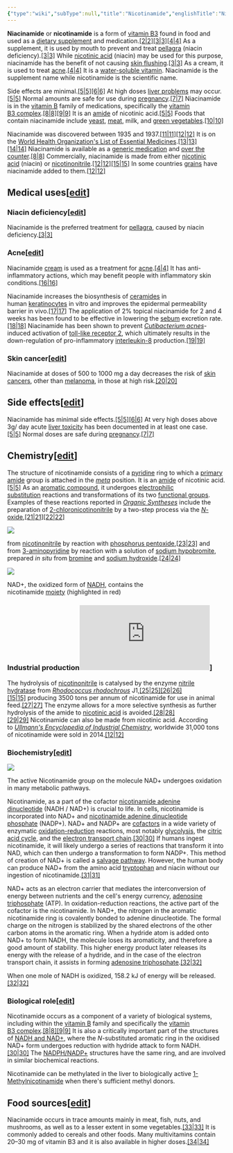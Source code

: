 ```yaml
---
{"type":"wiki","subType":null,"title":"Nicotinamide","englishTitle":"Nicotinamide","year":"","dataSource":"Wikipedia API","url":"https://en.wikipedia.org/wiki/Nicotinamide","id":21968,"wikiUrl":"https://en.wikipedia.org/wiki/Nicotinamide","lastUpdated":"14/08/2023","length":28594,"tags":["mediaDB/wiki"],"dg-publish":true,"permalink":"/media-db/wiki/nicotinamide/","dgPassFrontmatter":true,"noteIcon":"1","created":"2023-11-14T21:08:35.967+05:30","updated":"2023-12-10T09:59:52.337+05:30"}
---
```


**Niacinamide** or **nicotinamide** is a form of [vitamin B3](https://en.wikipedia.org/wiki/Vitamin_B3 "Vitamin B3") found in food and used as a [dietary supplement](https://en.wikipedia.org/wiki/Dietary_supplement "Dietary supplement") and medication.[[2\|2]](https://en.wikipedia.org/wiki/Nicotinamide#cite_note-2)[[3\|3]](https://en.wikipedia.org/wiki/Nicotinamide#cite_note-WHO2008-3)[[4\|4]](https://en.wikipedia.org/wiki/Nicotinamide#cite_note-BNF69-4) As a supplement, it is used by mouth to prevent and treat [pellagra](https://en.wikipedia.org/wiki/Pellagra "Pellagra") (niacin deficiency).[[3\|3]](https://en.wikipedia.org/wiki/Nicotinamide#cite_note-WHO2008-3) While [nicotinic acid](https://en.wikipedia.org/wiki/Nicotinic_acid "Nicotinic acid") (niacin) may be used for this purpose, niacinamide has the benefit of not causing [skin flushing](https://en.wikipedia.org/wiki/Flushing_(physiology) "Flushing (physiology)").[[3\|3]](https://en.wikipedia.org/wiki/Nicotinamide#cite_note-WHO2008-3) As a cream, it is used to treat [acne](https://en.wikipedia.org/wiki/Acne "Acne").[[4\|4]](https://en.wikipedia.org/wiki/Nicotinamide#cite_note-BNF69-4) It is a [water-soluble vitamin](https://en.wikipedia.org/wiki/Water-soluble_vitamins "Water-soluble vitamins"). Niacinamide is the supplement name while nicotinamide is the scientific name.

Side effects are minimal.[[5\|5]](https://en.wikipedia.org/wiki/Nicotinamide#cite_note-Kn2000-5)[[6\|6]](https://en.wikipedia.org/wiki/Nicotinamide#cite_note-Mac2012-6) At high doses [liver problems](https://en.wikipedia.org/wiki/Liver_problems "Liver problems") may occur.[[5\|5]](https://en.wikipedia.org/wiki/Nicotinamide#cite_note-Kn2000-5) Normal amounts are safe for use during [pregnancy](https://en.wikipedia.org/wiki/Pregnancy "Pregnancy").[[7\|7]](https://en.wikipedia.org/wiki/Nicotinamide#cite_note-Preg2016-7) Niacinamide is in the [vitamin B](https://en.wikipedia.org/wiki/Vitamin_B "Vitamin B") family of medications, specifically the [vitamin B3 complex](https://en.wikipedia.org/wiki/Vitamin_B3_complex "Vitamin B3 complex").[[8\|8]](https://en.wikipedia.org/wiki/Nicotinamide#cite_note-CDI2016-8)[[9\|9]](https://en.wikipedia.org/wiki/Nicotinamide#cite_note-Healthy-Skin-9) It is an [amide](https://en.wikipedia.org/wiki/Amide "Amide") of nicotinic acid.[[5\|5]](https://en.wikipedia.org/wiki/Nicotinamide#cite_note-Kn2000-5) Foods that contain niacinamide include [yeast](https://en.wikipedia.org/wiki/Yeast "Yeast"), [meat](https://en.wikipedia.org/wiki/Meat "Meat"), milk, and [green vegetables](https://en.wikipedia.org/wiki/Green_vegetables "Green vegetables").[[10\|10]](https://en.wikipedia.org/wiki/Nicotinamide#cite_note-10)

Niacinamide was discovered between 1935 and 1937.[[11\|11]](https://en.wikipedia.org/wiki/Nicotinamide#cite_note-11)[[12\|12]](https://en.wikipedia.org/wiki/Nicotinamide#cite_note-Ullmann2015-12) It is on the [World Health Organization's List of Essential Medicines](https://en.wikipedia.org/wiki/WHO_Model_List_of_Essential_Medicines "WHO Model List of Essential Medicines").[[13\|13]](https://en.wikipedia.org/wiki/Nicotinamide#cite_note-WHO21st-13)[[14\|14]](https://en.wikipedia.org/wiki/Nicotinamide#cite_note-WHO22nd-14) Niacinamide is available as a [generic medication](https://en.wikipedia.org/wiki/Generic_medication "Generic medication") and [over the counter](https://en.wikipedia.org/wiki/Over_the_counter "Over the counter").[[8\|8]](https://en.wikipedia.org/wiki/Nicotinamide#cite_note-CDI2016-8) Commercially, niacinamide is made from either [nicotinic acid](https://en.wikipedia.org/wiki/Niacin_(substance) "Niacin (substance)") (niacin) or [nicotinonitrile](https://en.wikipedia.org/wiki/Nicotinonitrile "Nicotinonitrile").[[12\|12]](https://en.wikipedia.org/wiki/Nicotinamide#cite_note-Ullmann2015-12)[[15\|15]](https://en.wikipedia.org/wiki/Nicotinamide#cite_note-Synthesis2015-15) In some countries [grains](https://en.wikipedia.org/wiki/Food_grains "Food grains") have niacinamide added to them.[[12\|12]](https://en.wikipedia.org/wiki/Nicotinamide#cite_note-Ullmann2015-12)

## Medical uses[[edit](https://en.wikipedia.org/w/index.php?title=Nicotinamide&action=edit&section=1 "Edit section: Medical uses")]

### Niacin deficiency[[edit](https://en.wikipedia.org/w/index.php?title=Nicotinamide&action=edit&section=2 "Edit section: Niacin deficiency")]

Niacinamide is the preferred treatment for [pellagra](https://en.wikipedia.org/wiki/Pellagra "Pellagra"), caused by niacin deficiency.[[3\|3]](https://en.wikipedia.org/wiki/Nicotinamide#cite_note-WHO2008-3)

### Acne[[edit](https://en.wikipedia.org/w/index.php?title=Nicotinamide&action=edit&section=3 "Edit section: Acne")]

Niacinamide [cream](https://en.wikipedia.org/wiki/Cream_(pharmaceutical) "Cream (pharmaceutical)") is used as a treatment for [acne](https://en.wikipedia.org/wiki/Acne "Acne").[[4\|4]](https://en.wikipedia.org/wiki/Nicotinamide#cite_note-BNF69-4) It has anti-inflammatory actions, which may benefit people with inflammatory skin conditions.[[16\|16]](https://en.wikipedia.org/wiki/Nicotinamide#cite_note-16)

Niacinamide increases the biosynthesis of [ceramides](https://en.wikipedia.org/wiki/Ceramide "Ceramide") in human [keratinocytes](https://en.wikipedia.org/wiki/Keratinocyte "Keratinocyte") in vitro and improves the epidermal permeability barrier in vivo.[[17\|17]](https://en.wikipedia.org/wiki/Nicotinamide#cite_note-17) The application of 2% topical niacinamide for 2 and 4 weeks has been found to be effective in lowering the [sebum](https://en.wikipedia.org/wiki/Sebaceous_gland "Sebaceous gland") excretion rate.[[18\|18]](https://en.wikipedia.org/wiki/Nicotinamide#cite_note-18) Niacinamide has been shown to prevent _[Cutibacterium acnes](https://en.wikipedia.org/wiki/Cutibacterium_acnes "Cutibacterium acnes")_-induced activation of [toll-like receptor 2](https://en.wikipedia.org/wiki/TLR2 "TLR2"), which ultimately results in the down-regulation of pro-inflammatory [interleukin-8](https://en.wikipedia.org/wiki/Interleukin_8 "Interleukin 8") production.[[19\|19]](https://en.wikipedia.org/wiki/Nicotinamide#cite_note-19)

### Skin cancer[[edit](https://en.wikipedia.org/w/index.php?title=Nicotinamide&action=edit&section=4 "Edit section: Skin cancer")]

Niacinamide at doses of 500 to 1000 mg a day decreases the risk of [skin cancers](https://en.wikipedia.org/wiki/Skin_cancer "Skin cancer"), other than [melanoma](https://en.wikipedia.org/wiki/Melanoma "Melanoma"), in those at high risk.[[20\|20]](https://en.wikipedia.org/wiki/Nicotinamide#cite_note-20)

## Side effects[[edit](https://en.wikipedia.org/w/index.php?title=Nicotinamide&action=edit&section=5 "Edit section: Side effects")]

Niacinamide has minimal side effects.[[5\|5]](https://en.wikipedia.org/wiki/Nicotinamide#cite_note-Kn2000-5)[[6\|6]](https://en.wikipedia.org/wiki/Nicotinamide#cite_note-Mac2012-6) At very high doses above 3g/ day acute [liver toxicity](https://en.wikipedia.org/wiki/Liver_toxicity "Liver toxicity") has been documented in at least one case.[[5\|5]](https://en.wikipedia.org/wiki/Nicotinamide#cite_note-Kn2000-5) Normal doses are safe during [pregnancy](https://en.wikipedia.org/wiki/Pregnancy "Pregnancy").[[7\|7]](https://en.wikipedia.org/wiki/Nicotinamide#cite_note-Preg2016-7)

## Chemistry[[edit](https://en.wikipedia.org/w/index.php?title=Nicotinamide&action=edit&section=6 "Edit section: Chemistry")]

The structure of nicotinamide consists of a [pyridine](https://en.wikipedia.org/wiki/Pyridine "Pyridine") ring to which a [primary amide](https://en.wikipedia.org/wiki/Primary_amide "Primary amide") group is attached in the [_meta_](https://en.wikipedia.org/wiki/Arene_substitution_pattern "Arene substitution pattern") position. It is an [amide](https://en.wikipedia.org/wiki/Amide "Amide") of nicotinic acid.[[5\|5]](https://en.wikipedia.org/wiki/Nicotinamide#cite_note-Kn2000-5) As an [aromatic compound](https://en.wikipedia.org/wiki/Aromatic_compound "Aromatic compound"), it undergoes [electrophilic substitution](https://en.wikipedia.org/wiki/Electrophilic_aromatic_substitution "Electrophilic aromatic substitution") reactions and transformations of its two [functional groups](https://en.wikipedia.org/wiki/Functional_group "Functional group"). Examples of these reactions reported in _[Organic Syntheses](https://en.wikipedia.org/wiki/Organic_Syntheses "Organic Syntheses")_ include the preparation of [2-chloronicotinonitrile](https://en.wikipedia.org/w/index.php?title=2-chloronicotinonitrile&action=edit&redlink=1 "2-chloronicotinonitrile (page does not exist)") by a two-step process via the [_N_-oxide](https://en.wikipedia.org/wiki/N-oxide "N-oxide"),[[21\|21]](https://en.wikipedia.org/wiki/Nicotinamide#cite_note-21)[[22\|22]](https://en.wikipedia.org/wiki/Nicotinamide#cite_note-22)

[![](https://upload.wikimedia.org/wikipedia/commons/thumb/2/2d/Nicotinamide_to_2-chloronicotinonitrile.png/500px-Nicotinamide_to_2-chloronicotinonitrile.png)](https://en.wikipedia.org/wiki/File:Nicotinamide_to_2-chloronicotinonitrile.png)

from [nicotinonitrile](https://en.wikipedia.org/wiki/Nicotinonitrile "Nicotinonitrile") by reaction with [phosphorus pentoxide](https://en.wikipedia.org/wiki/Phosphorus_pentoxide "Phosphorus pentoxide"),[[23\|23]](https://en.wikipedia.org/wiki/Nicotinamide#cite_note-23) and from [3-aminopyridine](https://en.wikipedia.org/wiki/3-aminopyridine "3-aminopyridine") by reaction with a solution of [sodium hypobromite](https://en.wikipedia.org/wiki/Sodium_hypobromite "Sodium hypobromite"), prepared _in situ_ from [bromine](https://en.wikipedia.org/wiki/Bromine "Bromine") and [sodium hydroxide](https://en.wikipedia.org/wiki/Sodium_hydroxide "Sodium hydroxide").[[24\|24]](https://en.wikipedia.org/wiki/Nicotinamide#cite_note-24)

[![](https://upload.wikimedia.org/wikipedia/commons/thumb/a/a8/Nicotinamide_highlighted_in_NAD%2B.svg/220px-Nicotinamide_highlighted_in_NAD%2B.svg.png)](https://en.wikipedia.org/wiki/File:Nicotinamide_highlighted_in_NAD%2B.svg)

NAD+, the oxidized form of [NADH](https://en.wikipedia.org/wiki/Nicotinamide_adenine_dinucleotide "Nicotinamide adenine dinucleotide"), contains the nicotinamide [moiety](https://en.wikipedia.org/wiki/Moiety_(chemistry) "Moiety (chemistry)") (highlighted in red)

### Industrial production![edit](https://en.wikipedia.org/w/index.php?title=Nicotinamide&action=edit&section=7 "Edit section: Industrial production")]

The hydrolysis of [nicotinonitrile](https://en.wikipedia.org/wiki/Nicotinonitrile "Nicotinonitrile") is catalysed by the enzyme [nitrile hydratase](https://en.wikipedia.org/wiki/Nitrile_hydratase "Nitrile hydratase") from _[Rhodococcus rhodochrous](https://en.wikipedia.org/wiki/Rhodococcus_rhodochrous "Rhodococcus rhodochrous")_ J1,[[25\|25]](https://en.wikipedia.org/wiki/Nicotinamide#cite_note-25)[[26\|26]](https://en.wikipedia.org/wiki/Nicotinamide#cite_note-26)[[15\|15]](https://en.wikipedia.org/wiki/Nicotinamide#cite_note-Synthesis2015-15) producing 3500 tons per annum of nicotinamide for use in animal feed.[[27\|27]](https://en.wikipedia.org/wiki/Nicotinamide#cite_note-27) The enzyme allows for a more selective synthesis as further hydrolysis of the amide to [nicotinic acid](https://en.wikipedia.org/wiki/Nicotinic_acid "Nicotinic acid") is avoided.[[28\|28]](https://en.wikipedia.org/wiki/Nicotinamide#cite_note-28)[[29\|29]](https://en.wikipedia.org/wiki/Nicotinamide#cite_note-29) Nicotinamide can also be made from nicotinic acid. According to _[Ullmann's Encyclopedia of Industrial Chemistry](https://en.wikipedia.org/wiki/Ullmann%27s_Encyclopedia_of_Industrial_Chemistry "Ullmann's Encyclopedia of Industrial Chemistry")_, worldwide 31,000 tons of nicotinamide were sold in 2014.[[12\|12]](https://en.wikipedia.org/wiki/Nicotinamide#cite_note-Ullmann2015-12)

### Biochemistry[[edit](https://en.wikipedia.org/w/index.php?title=Nicotinamide&action=edit&section=8 "Edit section: Biochemistry")]

[![](https://upload.wikimedia.org/wikipedia/commons/thumb/5/59/NAD%2B_Oxidation_and_Reduction.png/290px-NAD%2B_Oxidation_and_Reduction.png)](https://en.wikipedia.org/wiki/File:NAD%2B_Oxidation_and_Reduction.png)

The active Nicotinamide group on the molecule NAD+ undergoes oxidation in many metabolic pathways.

Nicotinamide, as a part of the cofactor [nicotinamide adenine dinucleotide](https://en.wikipedia.org/wiki/Nicotinamide_adenine_dinucleotide "Nicotinamide adenine dinucleotide") (NADH / NAD+) is crucial to life. In cells, nicotinamide is incorporated into NAD+ and [nicotinamide adenine dinucleotide phosphate](https://en.wikipedia.org/wiki/Nicotinamide_adenine_dinucleotide_phosphate "Nicotinamide adenine dinucleotide phosphate") (NADP+). NAD+ and NADP+ are [cofactors](https://en.wikipedia.org/wiki/Cofactor_(biochemistry) "Cofactor (biochemistry)") in a wide variety of enzymatic [oxidation-reduction](https://en.wikipedia.org/wiki/Redox "Redox") reactions, most notably [glycolysis](https://en.wikipedia.org/wiki/Glycolysis "Glycolysis"), the [citric acid cycle](https://en.wikipedia.org/wiki/Citric_acid_cycle "Citric acid cycle"), and the [electron transport chain](https://en.wikipedia.org/wiki/Electron_transport_chain "Electron transport chain").[[30\|30]](https://en.wikipedia.org/wiki/Nicotinamide#cite_note-Belenky-30) If humans ingest nicotinamide, it will likely undergo a series of reactions that transform it into NAD, which can then undergo a transformation to form NADP+. This method of creation of NAD+ is called a [salvage pathway](https://en.wikipedia.org/wiki/Salvage_Pathway "Salvage Pathway"). However, the human body can produce NAD+ from the amino acid [tryptophan](https://en.wikipedia.org/wiki/Tryptophan "Tryptophan") and niacin without our ingestion of nicotinamide.[[31\|31]](https://en.wikipedia.org/wiki/Nicotinamide#cite_note-31)

NAD+ acts as an electron carrier that mediates the interconversion of energy between nutrients and the cell's energy currency, [adenosine triphosphate](https://en.wikipedia.org/wiki/Adenosine_triphosphate "Adenosine triphosphate") (ATP). In oxidation-reduction reactions, the active part of the cofactor is the nicotinamide. In NAD+, the nitrogen in the aromatic nicotinamide ring is covalently bonded to adenine dinucleotide. The formal charge on the nitrogen is stabilized by the shared electrons of the other carbon atoms in the aromatic ring. When a hydride atom is added onto NAD+ to form NADH, the molecule loses its aromaticity, and therefore a good amount of stability. This higher energy product later releases its energy with the release of a hydride, and in the case of the electron transport chain, it assists in forming [adenosine triphosphate](https://en.wikipedia.org/wiki/Adenosine_triphosphate "Adenosine triphosphate").[[32\|32]](https://en.wikipedia.org/wiki/Nicotinamide#cite_note-Oxidative_Phosphorylation-32)

When one mole of NADH is oxidized, 158.2 kJ of energy will be released.[[32\|32]](https://en.wikipedia.org/wiki/Nicotinamide#cite_note-Oxidative_Phosphorylation-32)

### Biological role[[edit](https://en.wikipedia.org/w/index.php?title=Nicotinamide&action=edit&section=9 "Edit section: Biological role")]

Nicotinamide occurs as a component of a variety of biological systems, including within the [vitamin B](https://en.wikipedia.org/wiki/Vitamin_B "Vitamin B") family and specifically the [vitamin B3 complex](https://en.wikipedia.org/wiki/Vitamin_B3_complex "Vitamin B3 complex").[[8\|8]](https://en.wikipedia.org/wiki/Nicotinamide#cite_note-CDI2016-8)[[9\|9]](https://en.wikipedia.org/wiki/Nicotinamide#cite_note-Healthy-Skin-9) It is also a critically important part of the structures of [NADH and NAD+](https://en.wikipedia.org/wiki/Nicotinamide_adenine_dinucleotide "Nicotinamide adenine dinucleotide"), where the _N_-substituted aromatic ring in the oxidised NAD+ form undergoes reduction with hydride attack to form NADH.[[30\|30]](https://en.wikipedia.org/wiki/Nicotinamide#cite_note-Belenky-30) The [NADPH/NADP+](https://en.wikipedia.org/wiki/Nicotinamide_adenine_dinucleotide_phosphate "Nicotinamide adenine dinucleotide phosphate") structures have the same ring, and are involved in similar biochemical reactions.

Nicotinamide can be methylated in the liver to biologically active [1-Methylnicotinamide](https://en.wikipedia.org/wiki/1-Methylnicotinamide "1-Methylnicotinamide") when there's sufficient methyl donors.

## Food sources[[edit](https://en.wikipedia.org/w/index.php?title=Nicotinamide&action=edit&section=10 "Edit section: Food sources")]

Niacinamide occurs in trace amounts mainly in meat, fish, nuts, and mushrooms, as well as to a lesser extent in some vegetables.[[33\|33]](https://en.wikipedia.org/wiki/Nicotinamide#cite_note-33) It is commonly added to cereals and other foods. Many multivitamins contain 20–30 mg of vitamin B3 and it is also available in higher doses.[[34\|34]](https://en.wikipedia.org/wiki/Nicotinamide#cite_note-34)